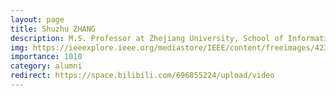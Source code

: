 ```yaml
---
layout: page
title: Shuzhu ZHANG
description: M.S. Professor at Zhejiang University, School of Information Management and Artificial Intelligence 
img: https://ieeexplore.ieee.org/mediastore/IEEE/content/freeimages/4235/9443040/9327484/zhang-3052173-small.gif
importance: 1010
category: alumni
redirect: https://space.bilibili.com/696855224/upload/video
---
```

